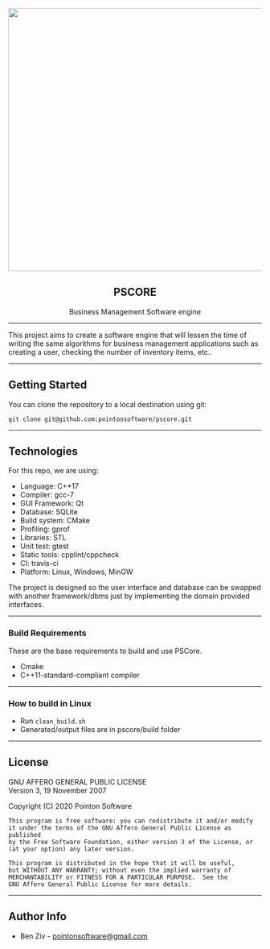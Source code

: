 
<p align="center">
  <img width="520" height="522" src="https://bit.ly/2ZOUFBj">
  <h2 align="center">PSCORE</h2>
  <p align="center">Business Management Software engine</p>
</p>

---

This project aims to create a software engine that will lessen the time of writing the same algorithms for business management applications such as creating a user, checking the number of inventory items, etc..

---

## Getting Started

You can clone the repository to a local destination using git:

`git clone git@github.com:pointonsoftware/pscore.git`

---

## Technologies

For this repo, we are using:
- Language: C++17
- Compiler: gcc-7
- GUI Framework: Qt
- Database: SQLite
- Build system: CMake
- Profiling: gprof
- Libraries: STL
- Unit test: gtest
- Static tools: cpplint/cppcheck
- CI: travis-ci
- Platform: Linux, Windows, MinGW

The project is designed so the user interface and database can be swapped with another framework/dbms just by implementing the domain provided interfaces.

---

### Build Requirements

These are the base requirements to build and use PSCore.
 - Cmake
 - C++11-standard-compliant compiler

---

### How to build in Linux

- Run `clean_build.sh`
- Generated/output files are in pscore/build folder

---

## License

GNU AFFERO GENERAL PUBLIC LICENSE  
   Version 3, 19 November 2007  

   Copyright (C) 2020 Pointon Software  

    This program is free software: you can redistribute it and/or modify
    it under the terms of the GNU Affero General Public License as published
    by the Free Software Foundation, either version 3 of the License, or
    (at your option) any later version.

    This program is distributed in the hope that it will be useful,
    but WITHOUT ANY WARRANTY; without even the implied warranty of
    MERCHANTABILITY or FITNESS FOR A PARTICULAR PURPOSE.  See the
    GNU Affero General Public License for more details.

---

## Author Info
 -  Ben Ziv - <pointonsoftware@gmail.com>
